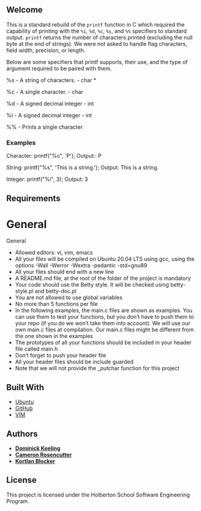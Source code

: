 
## Welcome
This is a standard rebuild of the `printf` function in C which required the capability of printing with the `%i`, `%d`, `%c`, `%s`, and `%%` specifiers to standard output. `printf` returns the number of characters printed (excluding the null byte at the end of strings). We were not asked to handle flag characters, field width, precision, or length.

Below are some specifiers that printf supports, their use, and the type
of argument required to be paired with them.

%s - A string of characters. - char *

%c - A single character. - char

%d - A signed decimal integer - int

%i - A signed decimal integer - int

%% - Prints a single character


### Examples 

Character: printf("%c", 'P'); Output:: P

String: printf("%s", 'This is a string.'); Output: This is a string.

Integer: printf("%i", 3); Output: 3

## Requirements

# General
General
* Allowed editors: vi, vim, emacs
* All your files will be compiled on Ubuntu 20.04 LTS using gcc, using the options -Wall -Werror -Wextra -pedantic -std=gnu89
* All your files should end with a new line
* A README.md file, at the root of the folder of the project is mandatory
* Your code should use the Betty style. It will be checked using betty-style.pl and betty-doc.pl
* You are not allowed to use global variables
* No more than 5 functions per file
* In the following examples, the main.c files are shown as examples. You can use them to test your functions, but you don’t have to push them to your repo (if you do we won’t take them into account). We will use our own main.c files at compilation. Our main.c files might be different from the one shown in the examples
* The prototypes of all your functions should be included in your header file called main.h
* Don’t forget to push your header file
* All your header files should be include guarded
* Note that we will not provide the _putchar function for this project


## Built With

- [Ubuntu](https://ubuntu.com/)
- [GitHub](https://github.com/)
- [VIM](https://www.vim.org/)

## Authors
* [**Dominick Keeling**](https://github.com/dominickkeeling)
* [**Cameron Rosencutter**](https://github.com/CameronRosencutter)
* [**Kortlan Blocker**](https://github.com/Muncherxyz)

## License

This project is licensed under the Holberton School Software Engineering Program.